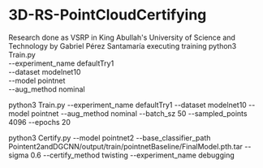 # 3D-RS-PointCloudCertifying
Research done as VSRP in King Abullah's University of Science and Technology by Gabriel Pérez Santamaría
executing training
python3 Train.py \
--experiment_name defaultTry1 \
--dataset modelnet10 \
--model pointnet \
--aug_method nominal

python3 Train.py --experiment_name defaultTry1 --dataset modelnet10 --model pointnet --aug_method nominal --batch_sz 50 --sampled_points 4096 --epochs 20

python3 Certify.py --model pointnet2 --base_classifier_path Pointent2andDGCNN/output/train/pointnetBaseline/FinalModel.pth.tar --sigma 0.6 --certify_method twisting --experiment_name debugging
